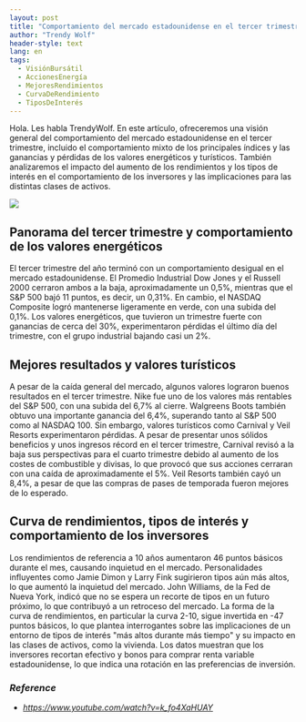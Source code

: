 ```yaml
---
layout: post
title: "Comportamiento del mercado estadounidense en el tercer trimestre, índices mixtos e impacto del aumento de los rendimientos"
author: "Trendy Wolf"
header-style: text
lang: en
tags:
  - VisiónBursátil
  - AccionesEnergía
  - MejoresRendimientos
  - CurvaDeRendimiento
  - TiposDeInterés
---
```


Hola. Les habla TrendyWolf. En este artículo, ofreceremos una visión general del comportamiento del mercado estadounidense en el tercer trimestre, incluido el comportamiento mixto de los principales índices y las ganancias y pérdidas de los valores energéticos y turísticos. También analizaremos el impacto del aumento de los rendimientos y los tipos de interés en el comportamiento de los inversores y las implicaciones para las distintas clases de activos.

<img
    src="https://i.ytimg.com/vi/k_fo4XaHUAY/hqdefault.jpg"
/>


## Panorama del tercer trimestre y comportamiento de los valores energéticos
El tercer trimestre del año terminó con un comportamiento desigual en el mercado estadounidense. El Promedio Industrial Dow Jones y el Russell 2000 cerraron ambos a la baja, aproximadamente un 0,5%, mientras que el S&P 500 bajó 11 puntos, es decir, un 0,31%. En cambio, el NASDAQ Composite logró mantenerse ligeramente en verde, con una subida del 0,1%. Los valores energéticos, que tuvieron un trimestre fuerte con ganancias de cerca del 30%, experimentaron pérdidas el último día del trimestre, con el grupo industrial bajando casi un 2%.

## Mejores resultados y valores turísticos
A pesar de la caída general del mercado, algunos valores lograron buenos resultados en el tercer trimestre. Nike fue uno de los valores más rentables del S&P 500, con una subida del 6,7% al cierre. Walgreens Boots también obtuvo una importante ganancia del 6,4%, superando tanto al S&P 500 como al NASDAQ 100. Sin embargo, valores turísticos como Carnival y Veil Resorts experimentaron pérdidas. A pesar de presentar unos sólidos beneficios y unos ingresos récord en el tercer trimestre, Carnival revisó a la baja sus perspectivas para el cuarto trimestre debido al aumento de los costes de combustible y divisas, lo que provocó que sus acciones cerraran con una caída de aproximadamente el 5%. Veil Resorts también cayó un 8,4%, a pesar de que las compras de pases de temporada fueron mejores de lo esperado.

## Curva de rendimientos, tipos de interés y comportamiento de los inversores
Los rendimientos de referencia a 10 años aumentaron 46 puntos básicos durante el mes, causando inquietud en el mercado. Personalidades influyentes como Jamie Dimon y Larry Fink sugirieron tipos aún más altos, lo que aumentó la inquietud del mercado. John Williams, de la Fed de Nueva York, indicó que no se espera un recorte de tipos en un futuro próximo, lo que contribuyó a un retroceso del mercado. La forma de la curva de rendimientos, en particular la curva 2-10, sigue invertida en -47 puntos básicos, lo que plantea interrogantes sobre las implicaciones de un entorno de tipos de interés "más altos durante más tiempo" y su impacto en las clases de activos, como la vivienda. Los datos muestran que los inversores recortan efectivo y bonos para comprar renta variable estadounidense, lo que indica una rotación en las preferencias de inversión.


### _Reference_
- _https://www.youtube.com/watch?v=k_fo4XaHUAY_

